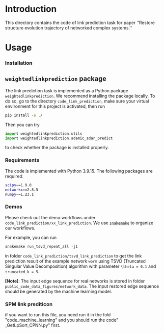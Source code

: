 # Introduction

This directory contains the code of link prediction task for paper ''Restore structure evolution trajectory of networked complex systems.'' 


# Usage

### Installation

## `weightedlinkprediction` package
The link prediction task is implemented as a Python package `weightedlinkprediction`. We recommend installing the package locally. To do so, go to the directory `code_link_prediction`, make sure your virtual environment for this project is activated, then run

```bash
pip install -e ./
```

Then you can try

```python
import weightedlinkprediction.utils
import weightedlinkprediction.adamic_adar_predict
```
to check whether the package is installed properly.

### Requirements
The code is implemented with Python 3.9.15. The following packages are required:
```bash
scipy==1.9.0
networkx==2.8.5
numpy==1.23.1
```

### Demos

Please check out the demo workflows under `code_link_prediction/xx_link_prediction`.
We use [`snakemake`](https://snakemake.readthedocs.io/en/stable/) to organize our workflows.

For example, you can run 
```python
snakemake run_tsvd_repeat_all -j1
```
in folder `code_link_prediction/tsvd_link_prediction` to get the link prediction result of the example network `worm` using TSVD (Truncated Singular Value Decomposition) algorithm with parameter `\theta = 0.1` and `truncated_k = 5`.

**[Note]**: The input edge sequence for real networks is stored in folder `public_code_data_figures/network_data`. The input restored edge sequence should be generated by the machine learning model.


### SPM link prediticon
if you want to run this file, you need run it in the fold "code_machine_learning"  and you should run the code" _GetLpSort_CPNN.py" first.